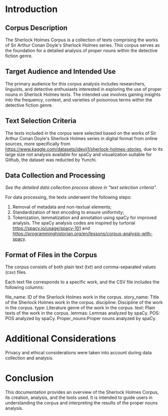 # Introduction
## Corpus Description
The Sherlock Holmes Corpus is a collection of texts comprising the works of Sir Arthur Conan Doyle's Sherlock Holmes series. This corpus serves as the foundation for a detailed analysis of proper nouns within the detective fiction genre.
## Target Audience and Intended Use
The primary audience for this corpus analysis includes researchers, linguists, and detective enthusiasts interested in exploring the use of proper nouns in Sherlock Holmes texts. The intended use involves gaining insights into the frequency, context, and varieties of poisonous terms within the detective fiction genre.
## Text Selection Criteria
The texts included in the corpus were selected based on the works of Sir Arthur Conan Doyle's Sherlock Holmes series in digital format from online sources, more specifically from https://www.kaggle.com/datasets/idevji1/sherlock-holmes-stories, due to its large size not analysis available for spaCy and visualization suitable for Github, the dataset was reducted by Yunchi.
## Data Collection and Processing
*See the detailed data collection process above in "text selection criteria".*

For data processing, the texts underwent the following steps:
1. Removal of metadata and non-textual elements;
2. Standardization of text encoding to ensure uniformity;
3. Tokenization, lemmatization and annotation using spaCy for improved analysis.
   The spaCy analysis codes are inspired by turtorial https://spacy.io/usage/spacy-101 and https://programminghistorian.org/en/lessons/corpus-analysis-with-spacy.
## Format of Files in the Corpus
The corpus consists of both plain text (txt) and comma-separated values (csv) files.

Each text file corresponds to a specific work, and the CSV file includes the following columns:

file_name: ID of the Sherlock Holmes work in the corpus.
story_name: Title of the Sherlock Holmes work in the corpus.
discipline: Discipline of the work in the corpus.
type: Literature genre of the work in the corpus.
text: Plain texts of the work in the corpus.
lemmas: Lemmas analyzed by spaCy.
POS: POS analyzed by spaCy.
Proper_nouns:Proper nouns analyzed by spaCy.

# Additional Considerations
Privacy and ethical considerations were taken into account during data collection and analysis.
# Conclusion
This documentation provides an overview of the Sherlock Holmes Corpus, its creation, analysis, and the tools used. It is intended to guide users in understanding the corpus and interpreting the results of the proper nouns analysis.









